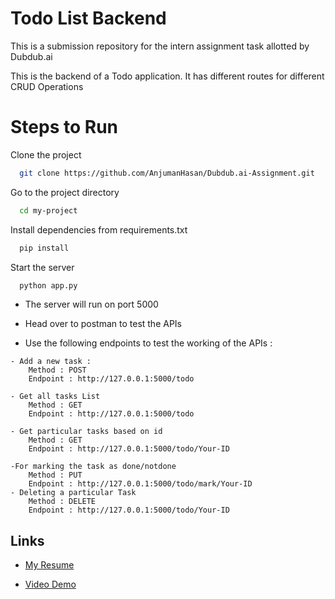 
# Todo List Backend

This is a submission repository for the intern assignment task allotted by Dubdub.ai 

This is the backend of a Todo application. It has different routes for different CRUD Operations

# Steps to Run
Clone the project

```bash
  git clone https://github.com/AnjumanHasan/Dubdub.ai-Assignment.git
```

Go to the project directory

```bash
  cd my-project
```

Install dependencies from requirements.txt 

```bash
  pip install
```

Start the server

```bash
  python app.py
```



- The server will run on port 5000



- Head over to postman to test the APIs


- Use the following endpoints to test the working of the APIs :
```
- Add a new task :
    Method : POST 
    Endpoint : http://127.0.0.1:5000/todo

- Get all tasks List
    Method : GET
    Endpoint : http://127.0.0.1:5000/todo

- Get particular tasks based on id
    Method : GET
    Endpoint : http://127.0.0.1:5000/todo/Your-ID

-For marking the task as done/notdone 
    Method : PUT
    Endpoint : http://127.0.0.1:5000/todo/mark/Your-ID
- Deleting a particular Task
    Method : DELETE
    Endpoint : http://127.0.0.1:5000/todo/Your-ID
```


## Links

- [My Resume](https://drive.google.com/file/d/10aiTwJ4Tn6z5xHWjpqbVzqIsxrzwVK9T/view?usp=share_link)

- [Video Demo](https://drive.google.com/file/d/1-8rIXN1mQA8HFDLZTM5DcUH1W9KO8FBw/view?usp=share_link)


